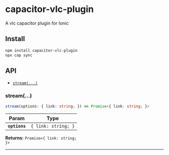 # capacitor-vlc-plugin

A vlc capacitor plugin for Ionic

## Install

```bash
npm install capacitor-vlc-plugin
npx cap sync
```

## API

<docgen-index>

* [`stream(...)`](#stream)

</docgen-index>

<docgen-api>
<!--Update the source file JSDoc comments and rerun docgen to update the docs below-->

### stream(...)

```typescript
stream(options: { link: string; }) => Promise<{ link: string; }>
```

| Param         | Type                           |
| ------------- | ------------------------------ |
| **`options`** | <code>{ link: string; }</code> |

**Returns:** <code>Promise&lt;{ link: string; }&gt;</code>

--------------------

</docgen-api>

